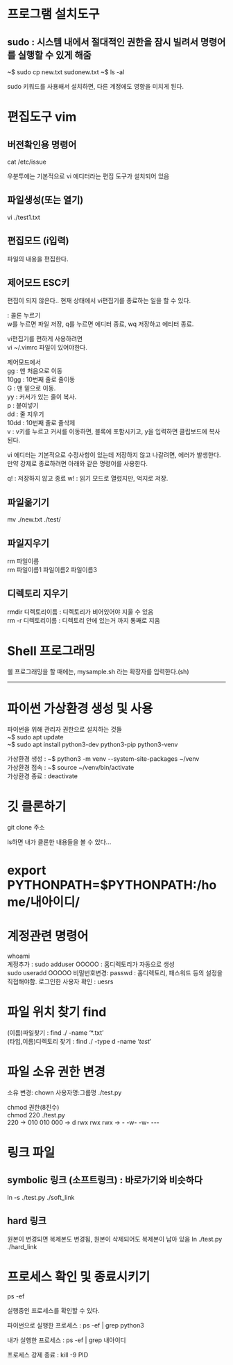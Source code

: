 # 프로그램 설치도구
## sudo : 시스템 내에서 절대적인 권한을 잠시 빌려서 명령어를 실행할 수 있게 해줌
~$ sudo cp new.txt sudonew.txt
~$ ls -al


sudo 키워드를 사용해서 설치하면, 다른 계정에도 영향을 미치게 된다.


# 편집도구 vim
## 버전확인용 명령어    
cat /etc/issue

우분투에는 기본적으로 vi 에디터라는 편집 도구가 설치되어 있음

## 파일생성(또는 열기)
 vi ./test1.txt

## 편집모드 (i입력)
파일의 내용을 편집한다.

## 제어모드 ESC키 
편집이 되지 않은다.. 현재 상태에서 vi편집기를 종료하는 일을 할 수 있다.

: 콜론 누르기  
w를 누르면 파일 저장, q를 누르면 에디터 종료, wq 저장하고 에티터 종료.  

vi편집기를 편하게 사용하려면  
vi ~/.vimrc 파일이 있어야한다.   

제어모드에서  
gg : 맨 처음으로 이동  
10gg : 10번째 줄로 줄이동  
G : 맨 밑으로 이동.  
yy : 커서가 있는 줄이 복사.  
p : 붙여넣기  
dd : 줄 지우기  
10dd : 10번째 줄로 줄삭제  
v : v키를 누르고 커서를 이동하면, 블록에 포함시키고, y을 입력하면 클립보드에 복사된다. 


vi 에디터는 기본적으로 수정사항이 있는데 저장하지 않고 나갈려면, 에러가 발생한다. 만약 강제로 종료하려면 아래와 같은 명령어를 사용한다.  

q! :   저장하지 않고 종료
w! : 읽기 모드로 열렸지만, 억지로 저장. 

## 파일옮기기  
mv ./new.txt ./test/  

## 파일지우기  
rm 파일이름   
rm 파일이름1 파일이름2 파일이름3  

## 디렉토리 지우기
rmdir 디렉토리이름 : 디렉토리가 비어있어야 지울 수 있음  
rm -r 디렉토리이름 : 디렉토리 안에 있는거 까지 통째로 지움

# Shell 프로그래밍
쉘 프로그래밍을 할 때에는, mysample.sh 라는 확장자를 입력한다.(sh)  

---

# 파이썬 가상환경 생성 및 사용
파이썬을 위해 관리자 권한으로 설치하는 것들  
~$ sudo apt update  
~$ sudo apt install python3-dev python3-pip python3-venv  


가상환경 생성 : ~$ python3 -m venv --system-site-packages ~/venv  
가상환경 접속 : ~$ source ~/venv/bin/activate  
가상환경 종료 : deactivate

# 깃 클론하기 
git clone 주소  

ls하면 내가 클론한 내용들을 볼 수 있다... 

# export PYTHONPATH=$PYTHONPATH:/home/내아이디/


# 계정관련 명령어
whoami  
계정추가 : sudo adduser OOOOO  : 홈디렉토리가 자동으로 생성  
sudo useradd OOOOO
비밀번호변경: passwd : 홈디렉토리, 패스워드 등의 설정을 직접해야함. 
로그인한 사용자 확인 : uesrs  


# 파일 위치 찾기 find
(이름)파일찾기 : find ./ -name ‘*.txt’  
(타입,이름)디렉토리 찾기 : find ./ -type d -name ‘*test*’  

# 파일 소유 권한 변경
소유 변경: chown 사용자명:그룹명 ./test.py   

chmod 권한(8진수)   
chmod 220 ./test.py  
220 → 010 010 000 → d rwx rwx rwx → - -w- -w- ---



# 링크 파일
## symbolic 링크 (소프트링크) : 바로가기와 비슷하다
ln -s ./test.py ./soft_link  

## hard 링크 
원본이 변경되면 복제본도 변경됨, 원본이 삭제되어도 복제본이 남아 있음 
 ln ./test.py ./hard_link

 # 프로세스 확인 및 종료시키기
ps -ef  

실행중인 프로세스를 확인할 수 있다.  

파이썬으로 실행한 프로세스 : ps -ef | grep python3  

내가 실행한 프로세스 :  ps -ef | grep 내아이디  

프로세스 강제 종료 :
kill -9 PID  